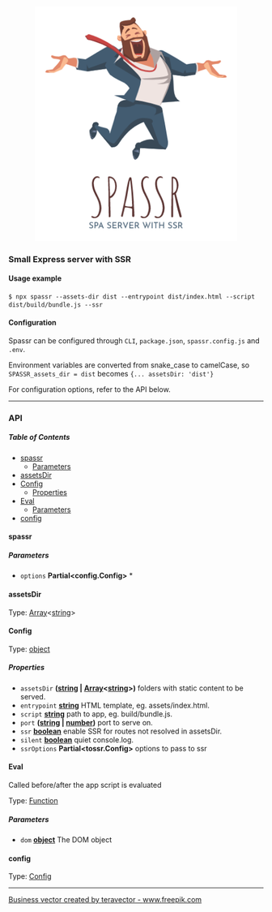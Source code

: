 <div align="center">
    <img src="spassr.png" alt="routify" width="400" /><br>
</div>

### Small Express server with SSR

#### Usage example

    $ npx spassr --assets-dir dist --entrypoint dist/index.html --script dist/build/bundle.js --ssr

#### Configuration

Spassr can be configured through `CLI`, `package.json`, `spassr.config.js` and `.env`.

Environment variables are converted from snake_case to camelCase, so `SPASSR_assets_dir = dist` becomes `{... assetsDir: 'dist'}`

For configuration options, refer to the API below.

* * *

### API

<!-- Generated by documentation.js. Update this documentation by updating the source code. -->

##### Table of Contents

-   [spassr](#spassr)
    -   [Parameters](#parameters)
-   [assetsDir](#assetsdir)
-   [Config](#config)
    -   [Properties](#properties)
-   [Eval](#eval)
    -   [Parameters](#parameters-1)
-   [config](#config-1)

#### spassr

##### Parameters

-   `options` **Partial&lt;config.Config>** \*

#### assetsDir

Type: [Array](https://developer.mozilla.org/docs/Web/JavaScript/Reference/Global_Objects/Array)&lt;[string](https://developer.mozilla.org/docs/Web/JavaScript/Reference/Global_Objects/String)>

#### Config

Type: [object](https://developer.mozilla.org/docs/Web/JavaScript/Reference/Global_Objects/Object)

##### Properties

-   `assetsDir` **([string](https://developer.mozilla.org/docs/Web/JavaScript/Reference/Global_Objects/String) \| [Array](https://developer.mozilla.org/docs/Web/JavaScript/Reference/Global_Objects/Array)&lt;[string](https://developer.mozilla.org/docs/Web/JavaScript/Reference/Global_Objects/String)>)** folders with static content to be served.
-   `entrypoint` **[string](https://developer.mozilla.org/docs/Web/JavaScript/Reference/Global_Objects/String)** HTML template, eg. assets/index.html.
-   `script` **[string](https://developer.mozilla.org/docs/Web/JavaScript/Reference/Global_Objects/String)** path to app, eg. build/bundle.js.
-   `port` **([string](https://developer.mozilla.org/docs/Web/JavaScript/Reference/Global_Objects/String) \| [number](https://developer.mozilla.org/docs/Web/JavaScript/Reference/Global_Objects/Number))** port to serve on.
-   `ssr` **[boolean](https://developer.mozilla.org/docs/Web/JavaScript/Reference/Global_Objects/Boolean)** enable SSR for routes not resolved in assetsDir.
-   `silent` **[boolean](https://developer.mozilla.org/docs/Web/JavaScript/Reference/Global_Objects/Boolean)** quiet console.log.
-   `ssrOptions` **Partial&lt;tossr.Config>** options to pass to ssr

#### Eval

Called before/after the app script is evaluated

Type: [Function](https://developer.mozilla.org/docs/Web/JavaScript/Reference/Statements/function)

##### Parameters

-   `dom` **[object](https://developer.mozilla.org/docs/Web/JavaScript/Reference/Global_Objects/Object)** The DOM object

#### config

Type: [Config](#config)


---

<a href="https://www.freepik.com/vectors/business">Business vector created by teravector - www.freepik.com</a>